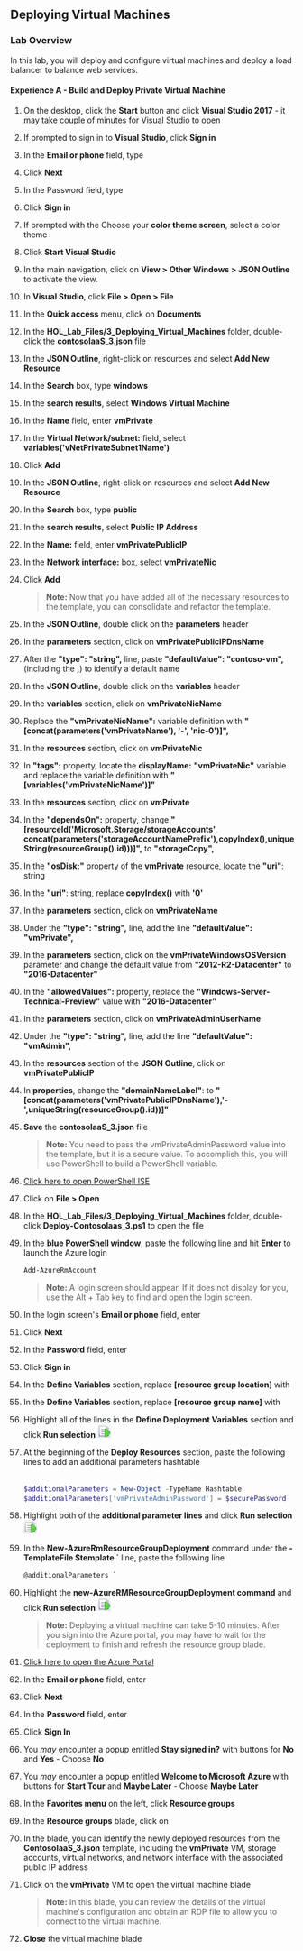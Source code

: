 ## Deploying Virtual Machines

### Lab Overview

In this lab, you will deploy and configure virtual machines and deploy a load balancer to balance web services. 

#### Experience A - Build and Deploy Private Virtual Machine 

1. On the desktop, click the **Start** button and click **Visual Studio 2017** - it may take couple of minutes for Visual Studio to open

1. If prompted to sign in to **Visual Studio**, click **Sign in**

1. In the **Email or phone** field, type **<inject key="AzureAdUserEmail"/>**

1. Click **Next**

1. In the Password field, type **<inject key="AzureAdUserPassword"/>**

1. Click **Sign in**

1. If prompted with the Choose your **color theme screen**, select a color theme

1. Click **Start Visual Studio**

1. In the main navigation, click on **View > Other Windows > JSON Outline** to activate the view.  

1. In **Visual Studio**, click **File > Open > File** 

1. In the **Quick access** menu, click on **Documents**

1. In the **HOL_Lab_Files/3_Deploying_Virtual_Machines** folder, double-click the **contosoIaaS_3.json** file

1. In the **JSON Outline**, right-click on resources and select **Add New Resource**

1. In the **Search** box, type **windows** 

1. In the **search results**, select **Windows Virtual Machine** 

1. In the **Name** field, enter **vmPrivate**

1. In the **Virtual Network/subnet:** field, select **variables('vNetPrivateSubnet1Name')**

1. Click **Add**

1. In the **JSON Outline**, right-click on resources and select **Add New Resource**

1. In the **Search** box, type **public** 

1. In the **search results**, select **Public IP Address**

1. In the **Name:** field, enter **vmPrivatePublicIP**

1. In the **Network interface:** box, select **vmPrivateNic**

1. Click **Add**

    > **Note:** Now that you have added all of the necessary resources to the template, you can consolidate and refactor the template.

1. In the **JSON Outline**, double click on the **parameters** header

1. In the **parameters** section, click on **vmPrivatePublicIPDnsName**

1. After the **"type": "string",** line, paste **"defaultValue": "contoso-vm",** (including the **,**) to identify a default name

1. In the **JSON Outline**, double click on the **variables** header

1. In the **variables** section, click on **vmPrivateNicName** 

1. Replace the **"vmPrivateNicName":** variable definition with **"[concat(parameters('vmPrivateName'), '-', 'nic-0')]",** 

1. In the **resources** section, click on **vmPrivateNic**

1. In **"tags":** property, locate the **displayName:** **"vmPrivateNic"** variable and replace the variable definition with **"[variables('vmPrivateNicName')]"**

1. In the **resources** section, click on **vmPrivate**

1. In the **"dependsOn":** property, change **"[resourceId('Microsoft.Storage/storageAccounts', concat(parameters('storageAccountNamePrefix'),copyIndex(),uniqueString(resourceGroup().id)))]",** to **"storageCopy",**

1. In the **"osDisk:"** property of the **vmPrivate** resource, locate the **"uri"**: string

1. In the **"uri"**: string, replace **copyIndex()** with **'0'**

1. In the **parameters** section, click on **vmPrivateName**

1. Under the **"type": "string",** line, add the line **"defaultValue": "vmPrivate",**

1. In the **parameters** section, click on the **vmPrivateWindowsOSVersion** parameter and change the default value from **"2012-R2-Datacenter"** to **"2016-Datacenter"**

1. In the **"allowedValues":** property, replace the **"Windows-Server-Technical-Preview"** value with **"2016-Datacenter"** 

1. In the **parameters** section, click on  **vmPrivateAdminUserName**

1. Under the **"type": "string",** line, add the line **"defaultValue": "vmAdmin",**

1. In the **resources** section of the **JSON Outline**, click on **vmPrivatePublicIP**

1. In **properties**, change the **"domainNameLabel"**: to **"[concat(parameters('vmPrivatePublicIPDnsName'),'-',uniqueString(resourceGroup().id))]"**

1. **Save** the **contosoIaaS_3.json** file

    > **Note:** You need to pass the vmPrivateAdminPassword value into the template, but it is a secure value. To accomplish this, you will use PowerShell to build a PowerShell variable.
        
1. [Click here to open PowerShell ISE](launch://launch_ise)

1. Click on **File > Open**

1. In the **HOL_Lab_Files/3_Deploying_Virtual_Machines** folder, double-click **Deploy-ContosoIaas_3.ps1** to open the file 

1. In the **blue PowerShell window**, paste the following line and hit **Enter** to launch the Azure login

    ``` powershell
	Add-AzureRmAccount
    ```

	> **Note:** A login screen should appear. If it does not display for you, use the Alt + Tab key to find and open the login screen.
    
1. In the login screen's **Email or phone** field, enter **<inject key="AzureAdUserEmail"/>**

1. Click **Next**

1. In the **Password** field, enter **<inject key="AzureAdUserPassword"/>**

1. Click **Sign in**

1. In the **Define Variables** section, replace **[resource group location]** with **<inject story-id="story://content-private/content/iai/arm/masteringarmshared" key="resourceGroupLocation"/>**

1. In the **Define Variables** section, replace **[resource group name]** with **<inject story-id="story://content-private/content/iai/arm/masteringarmshared" key="resourceGroupName"/>**

1. Highlight all of the lines in the **Define Deployment Variables** section and click **Run selection** ![image](imgs/runselection.png) 

1. At the beginning of the **Deploy Resources** section, paste the following lines to add an additional parameters hashtable

    ```powershell
    
    $additionalParameters = New-Object -TypeName Hashtable
    $additionalParameters['vmPrivateAdminPassword'] = $securePassword
    
    ```
1. Highlight both of the **additional parameter lines** and click **Run selection** ![image](imgs/runselection.png)

1. In the **New-AzureRmResourceGroupDeployment** command under the **-TemplateFile $template `** line, paste the following line

    ```powershell
    @additionalParameters `
    ```

1. Highlight the **new-AzureRMResourceGroupDeployment command** and click **Run selection** ![image](imgs/runselection.png)

    > **Note:** Deploying a virtual machine can take 5-10 minutes. After you sign into the Azure portal, you may have to wait for the deployment to finish and refresh the resource group blade. 

1. [Click here to open the Azure Portal](https://portal.azure.com)

1. In the **Email or phone** field, enter **<inject key="AzureAdUserEmail"/>**

1. Click **Next**

1. In the **Password** field, enter **<inject key="AzureAdUserPassword"/>**

1. Click **Sign In**

1. You _may_ encounter a popup entitled **Stay signed in?** with buttons for **No** and **Yes** - Choose **No**

1. You _may_ encounter a popup entitled **Welcome to Microsoft Azure** with buttons for **Start Tour** and **Maybe Later** - Choose **Maybe Later**

1. In the **Favorites menu** on the left, click **Resource groups**

1. In the **Resource groups** blade, click on **<inject story-id="story://content-private/content/iai/arm/masteringarmshared" key="resourceGroupName"/>**

1. In the **<inject story-id="story://content-private/content/iai/arm/masteringarmshared" key="resourceGroupName"/>** blade, you can identify the newly deployed resources from the **ContosoIaaS_3.json** template, including the **vmPrivate** VM, storage accounts, virtual networks, and network interface with the associated public IP address  

1. Click on the **vmPrivate** VM to open the virtual machine blade

	> **Note:** In this blade, you can review the details of the virtual machine's configuration and obtain an RDP file to allow you to connect to the virtual machine. 

1. **Close** the virtual machine blade
